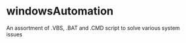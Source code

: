 windowsAutomation
=================

An assortment of .VBS, .BAT and .CMD script to solve various system issues
